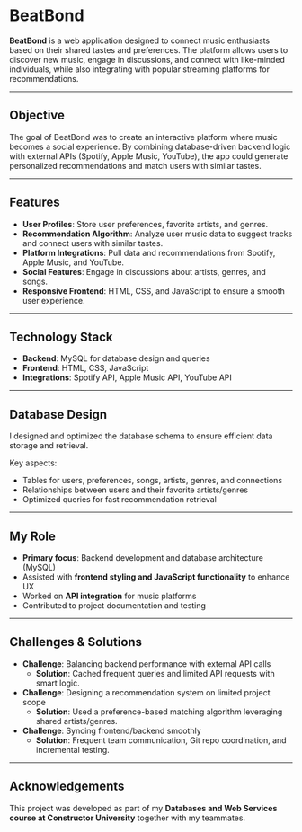 # BeatBond  

**BeatBond** is a web application designed to connect music enthusiasts based on their shared tastes and preferences. The platform allows users to discover new music, engage in discussions, and connect with like-minded individuals, while also integrating with popular streaming platforms for recommendations.  

---

## Objective  

The goal of BeatBond was to create an interactive platform where music becomes a social experience. By combining database-driven backend logic with external APIs (Spotify, Apple Music, YouTube), the app could generate personalized recommendations and match users with similar tastes.  

---

## Features  

- **User Profiles**: Store user preferences, favorite artists, and genres.  
- **Recommendation Algorithm**: Analyze user music data to suggest tracks and connect users with similar tastes.  
- **Platform Integrations**: Pull data and recommendations from Spotify, Apple Music, and YouTube.  
- **Social Features**: Engage in discussions about artists, genres, and songs.  
- **Responsive Frontend**: HTML, CSS, and JavaScript to ensure a smooth user experience.  

---

## Technology Stack  

- **Backend**: MySQL for database design and queries  
- **Frontend**: HTML, CSS, JavaScript  
- **Integrations**: Spotify API, Apple Music API, YouTube API  

---

## Database Design  

I designed and optimized the database schema to ensure efficient data storage and retrieval.  

Key aspects:  
- Tables for users, preferences, songs, artists, genres, and connections  
- Relationships between users and their favorite artists/genres  
- Optimized queries for fast recommendation retrieval  

---

## My Role  

- **Primary focus**: Backend development and database architecture (MySQL)  
- Assisted with **frontend styling and JavaScript functionality** to enhance UX  
- Worked on **API integration** for music platforms  
- Contributed to project documentation and testing  

---

## Challenges & Solutions  

- **Challenge**: Balancing backend performance with external API calls  
  - **Solution**: Cached frequent queries and limited API requests with smart logic.  
- **Challenge**: Designing a recommendation system on limited project scope  
  - **Solution**: Used a preference-based matching algorithm leveraging shared artists/genres.  
- **Challenge**: Syncing frontend/backend smoothly  
  - **Solution**: Frequent team communication, Git repo coordination, and incremental testing.  

---

## Acknowledgements  

This project was developed as part of my **Databases and Web Services course at Constructor University** together with my teammates.  

